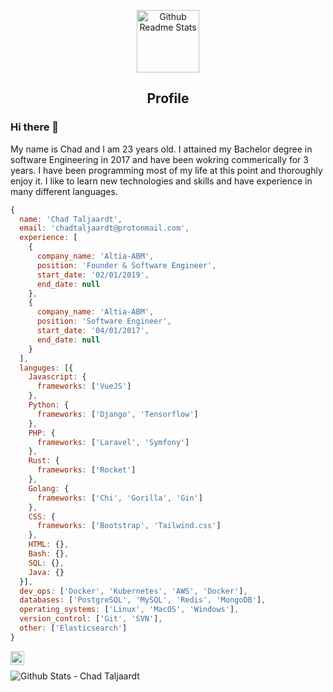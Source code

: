 <p align="center">
 <img width="100px" src="https://res.cloudinary.com/anuraghazra/image/upload/v1594908242/logo_ccswme.svg" align="center" alt="Github Readme Stats" />
 <h2 align="center">Profile</h2>
</p>

### Hi there 👋

<div>
 <p>
My name is Chad and I am 23 years old. I attained my Bachelor degree in software Engineering in 2017 and have been wokring commerically for 3 years. I have been programming most of my life at this point and thoroughly enjoy it. I like to learn new technologies and skills and have experience in many different languages. 
</p>
</h4>
</div>

```js
{
  name: 'Chad Taljaardt',
  email: 'chadtaljaardt@protonmail.com',
  experience: [
    {
      company_name: 'Altia-ABM',
      position: 'Founder & Software Engineer',
      start_date: '02/01/2019',
      end_date: null
    },
    {
      company_name: 'Altia-ABM',
      position: 'Software Engineer',
      start_date: '04/01/2017',
      end_date: null
    }
  ],
  languges: [{
    Javascript: {
      frameworks: ['VueJS']
    },
    Python: {
      frameworks: ['Django', 'Tensorflow']
    },
    PHP: {
      frameworks: ['Laravel', 'Symfony']
    },
    Rust: {
      frameworks: ['Rocket']
    },
    Golang: {
      frameworks: ['Chi', 'Gorilla', 'Gin']
    },
    CSS: {
      frameworks: ['Bootstrap', 'Tailwind.css']
    },
    HTML: {},
    Bash: {},
    SQL: {},
    Java: {}
  }],
  dev_ops: ['Docker', 'Kubernetes', 'AWS', 'Docker'],
  databases: ['PostgreSQL', 'MySQL', 'Redis', 'MongoDB'],
  operating_systems: ['Linux', 'MacOS', 'Windows'],
  version_control: ['Git', 'SVN'],
  other: ['Elasticsearch']
}

```
<a href="https://www.linkedin.com/in/chad-taljaardt-480687190/">
  <img align="left" alt="Chad's LinkdeIn" width="22px" src="https://cdn.jsdelivr.net/npm/simple-icons@v3/icons/linkedin.svg" />
</a>


<br />

![Github Stats - Chad Taljaardt](https://github-readme-stats.vercel.app/api?username=ChadTaljaardt&show_icons=true)
